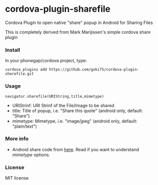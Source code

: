 cordova-plugin-sharefile
========================

Cordova Plugin to open native "share" popup in Android for Sharing Files

This is completely derived from Mark Marijissen's simple cordova share plugin

### Install

In your phonegap/cordova project, type:

`cordova plugins add https://github.com/goki75/cordova-plugin-sharefile.git`

### Usage

`navigator.sharefile(URIString,title,mimetype)`

* URIStrinf: URI Strinf of the File/Image to be shared
* title: Title of popup, i.e. "Share this quote" (android only, default: "Share")
* mimetype: Mimetype, i.e. "image/jpeg" (android only, default: "plain/text")

### More info


* Android share code from [here](http://developer.android.com/training/sharing/send.html). Read if you want to understand *mimetype* options.


### License

MIT license

